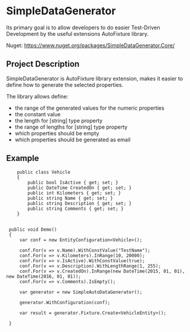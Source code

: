 # SimpleDataGenerator
Its primary goal is to allow developers to do easier Test-Driven Development by the useful extensions AutoFixture library.

Nuget: https://www.nuget.org/packages/SimpleDataGenerator.Core/

## Project Description

SimpleDataGenerator is AutoFixture library extension, makes it easier to define how to generate the selected properties.

The library allows define:
  - the range of the generated values for the numeric properties
  - the constant value
  - the length for [string] type property 
  - the range of lengths for [string] type property 
  - which properties should be empty
  - which properties should be generated as email

## Example



~~~
    public class Vehicle
    {
        public bool IsActive { get; set; }
        public DateTime CreatedOn { get; set; }
        public int Kilometers { get; set; }
        public string Name { get; set; }
        public string Description { get; set; }
        public string Comments { get; set; }
    }
~~~

~~~

 public void Demo()
 {
     var conf = new EntityConfiguration<Vehicle>();

     conf.For(v => v.Name).WithConstValue("TestName");
     conf.For(v => v.Kilometers).InRange(10, 20000);
     conf.For(v => v.IsActive).WithConstValue(true);
     conf.For(v => v.Description).WithLengthRange(1, 255);
     conf.For(v => v.CreatedOn).InRange(new DateTime(2015, 01, 01), new DateTime(2016, 01, 01));
     conf.For(v => v.Comments).IsEmpty();

     var generator = new SimpleAutoDataGenerator();

     generator.WithConfiguration(conf);

     var result = generator.Fixture.Create<VehicleEntity>();

 }

~~~


